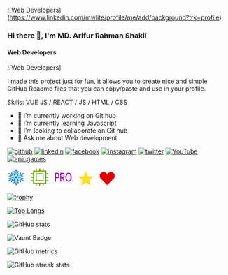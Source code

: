 ![Web Developers] (https://www.linkedin.com/mwlite/profile/me/add/background?trk=profile)

### Hi there 👋, I'm MD. Arifur Rahman Shakil 
#### Web Developers
![Web Developers]

I made this project just for fun, it allows you to create nice and simple GitHub Readme files that you can copy/paste and use in your profile.

Skills: VUE JS / REACT / JS / HTML / CSS

- 🔭 I’m currently working on Git hub  
- 🌱 I’m currently learning Javascript  
- 👯 I’m looking to collaborate on Git hub  
- 💬 Ask me about Web development 


[<img src='https://cdn.jsdelivr.net/npm/simple-icons@3.0.1/icons/github.svg' alt='github' height='40'>](https://github.com/https://github.com/ShakilHasanShuvo)  [<img src='https://cdn.jsdelivr.net/npm/simple-icons@3.0.1/icons/linkedin.svg' alt='linkedin' height='40'>](https://www.linkedin.com/in/https://www.linkedin.com/in/md-arifur-rahman-shakil-77292813a?utm_source=share&utm_campaign=share_via&utm_content=profile&utm_medium=android_app/)  [<img src='https://cdn.jsdelivr.net/npm/simple-icons@3.0.1/icons/facebook.svg' alt='facebook' height='40'>](https://www.facebook.com/https://www.facebook.com/share/14K5JMPqYdQ/)  [<img src='https://cdn.jsdelivr.net/npm/simple-icons@3.0.1/icons/instagram.svg' alt='instagram' height='40'>](https://www.instagram.com/https://www.instagram.com/shakilhasanshuvo0?igsh=MTJqdG4xZXFkcTZ1OQ==/)  [<img src='https://cdn.jsdelivr.net/npm/simple-icons@3.0.1/icons/twitter.svg' alt='twitter' height='40'>](https://twitter.com/https://x.com/ArifurShakil?t=mlkp-r4W40ch5oBsbAxQ9A&s=09)  [<img src='https://cdn.jsdelivr.net/npm/simple-icons@3.0.1/icons/youtube.svg' alt='YouTube' height='40'>](https://www.youtube.com/channel/https://youtube.com/@shakilhasanshuvo363?si=TIHf8i5_mqWSTGVV)  [<img src='https://cdn.jsdelivr.net/npm/simple-icons@3.0.1/icons/epicgames.svg' alt='epicgames' height='40'>](https://store.epicgames.com/u/f1c6fe20070b4ea9a97d616d2ed2436c)  

<a href='https://archiveprogram.github.com/'><img src='https://raw.githubusercontent.com/acervenky/animated-github-badges/master/assets/acbadge.gif' width='40' height='40'></a> <a href='https://docs.github.com/en/developers'><img src='https://raw.githubusercontent.com/acervenky/animated-github-badges/master/assets/devbadge.gif' width='40' height='40'></a> <a href='https://github.com/pricing'><img src='https://raw.githubusercontent.com/acervenky/animated-github-badges/master/assets/pro.gif' width='40' height='40'></a> <a href='https://stars.github.com/'><img src='https://raw.githubusercontent.com/acervenky/animated-github-badges/master/assets/starbadge.gif' width='35' height='35'></a> <a href='https://docs.github.com/en/github/supporting-the-open-source-community-with-github-sponsors'><img src='https://raw.githubusercontent.com/acervenky/animated-github-badges/master/assets/sponsorbadge.gif' width='35' height='35'></a> 

[![trophy](https://github-profile-trophy.vercel.app/?username=https://github.com/ShakilHasanShuvo)](https://github.com/ryo-ma/github-profile-trophy)

[![Top Langs](https://github-readme-stats.vercel.app/api/top-langs/?username=https://github.com/ShakilHasanShuvo)](https://github.com/anuraghazra/github-readme-stats)

![GitHub stats](https://github-readme-stats.vercel.app/api?username=https://github.com/ShakilHasanShuvo&show_icons=true&count_private=true)  

![Vaunt Badge](https://api.vaunt.dev/v1/github/entities/https://github.com/ShakilHasanShuvo/contributions?format=svg&private=true)  

![GitHub metrics](https://metrics.lecoq.io/https://github.com/ShakilHasanShuvo)  

![GitHub streak stats](https://streak-stats.demolab.com/?user=https://github.com/ShakilHasanShuvo)  

